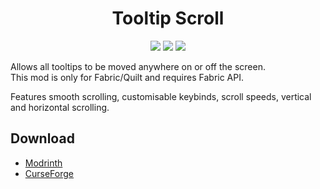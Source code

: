 <div align="center">

# Tooltip Scroll
[![](https://img.shields.io/jitpack/version/com.github.Provismet/Tooltip-Scroll-Fabric?style=flat-square&logo=jitpack&color=F6F6F6)](https://jitpack.io/#Provismet/Tooltip-Scroll-Fabric)
[![](https://img.shields.io/modrinth/dt/wySVd6d8?style=flat-square&logo=modrinth&color=F6F6F6)](https://modrinth.com/mod/tooltip-scroll)
[![](https://img.shields.io/curseforge/dt/495546?style=flat-square&logo=curseforge&color=F6F6F6)](https://www.curseforge.com/minecraft/mc-mods/tooltip-scroll-fabric)

</div>

Allows all tooltips to be moved anywhere on or off the screen.  
This mod is only for Fabric/Quilt and requires Fabric API.

Features smooth scrolling, customisable keybinds, scroll speeds, vertical and horizontal scrolling.

## Download  
- [Modrinth](https://modrinth.com/mod/tooltip-scroll)
- [CurseForge](https://www.curseforge.com/minecraft/mc-mods/tooltip-scroll-fabric)
